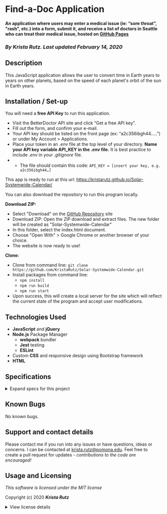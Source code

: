 # Find-a-Doc Application

#### An application where users may enter a medical issue (ie: “sore throat”, "rash", etc.) into a form, submit it, and receive a list of doctors in Seattle who can treat their medical issue, hosted on [GitHub Pages](https://kristarutz.github.io/find-a-doctor/)


### _By **Krista Rutz**. Last updated February 14, 2020_

## Description

This JavaScript application allows the user to convert time in Earth years to years on other planets, based on the speed of each planet's orbit of the sun in Earth years.

## Installation / Set-up

You will need a **free API Key** to run this application.
* Visit the BetterDoctor API site and click “Get a free API key”.
* Fill out the form, and confirm your e-mail.
* Your API key should be listed on the front page (ex: “a2c356ibgh44…..”) or under My Account > Applications.
* Place your token in an _.env_ file at the top level of your directory. **Name your API key variable API_KEY in the _.env_ file.** It is best practice to include _.env_ in your _.gitignore_ file.
* * The file should contain this code: ``` API_KEY = [insert your key, e.g. a2c356ibgh44…] ```



This app is ready to run at this url:
https://kristarutz.github.io/Solar-Systemwide-Calendar/

You can also download the repository to run this program locally.

**Download ZIP:**

* Select "Download" on the [GitHub Repository](https://github.com/KristaRutz/Solar-Systemwide-Calendar.git) site 
* Download ZIP: Open the ZIP download and extract files. The new folder will be created as "Solar-Systemwide-Calendar"
* In this folder, select the index.html document.
* Choose "Open With" > Google Chrome or another browser of your choice.
* The website is now ready to use!

**Clone:**

* Clone from command line: ```git clone https://github.com/KristaRutz/Solar-Systemwide-Calendar.git```
* Install packages from command line:
  * ```npm install```
  * ```npm run build```
  * ```npm run start```
* Upon success, this will create a local server for the site which will reflect the current state of the program and accept user modifications.

## Technologies Used

* **JavaScript** and **jQuery**
* **Node.js** Package Manager
  * **webpack** bundler
  * **Jest** testing
  * **ESLint**
* Custom **CSS** and responsive design using Bootstrap framework
* **HTML**

## Specifications
<details>
  <summary>Expand specs for this project</summary>

| Spec | Example Input | Expected Output |
| :-------------     | :------------- | :------------- |
| correctly construct a planet calendar | Pluto, 248 | {planetName: "Pluto", yearLength: 248} |
|accept a length of time in earth years and correctly return it in x planet years| Pluto, 248 | 1 |
| return the user's remaining life expectancy on a given planet | Pluto, Age 25 | 0.19 more years expected |
| construct an object that contains an array of planet calendar objects for all planets in our solar system |||
| Takes an age (in earth years) and return a string listing this timeframe on each planet in the solar system | 50 | "Mercury: 207.47, Venus: 81.27, Earth: 50.00, Mars: 26.58, Jupiter: 4.22, Saturn: 1.70, Uranus: 0.60, Neptune: 0.30" |
| Tells a user their life expectancy on each planet in the solar system | 1 | On Mercury, 297.10 more years expected. On Venus, 116.38 more years expected. On Earth, 71.60 more years expected. On Mars, 38.07 more years expected. On Jupiter, 6.04 more years expected. On Saturn, 2.43 more years expected. On Uranus, 0.85 more years expected. On Neptune, 0.43 more years expected. |
||||
| User begins with an empty form | "Example" | "Example" |
| When user clicks <kbd>Go</kbd>, the list of ages on other planets appears | clicks <kbd>Go</kbd>| "Mercury: 0.00, Venus: 0.00, Earth: 0.00, Mars: 0.00, Jupiter: 0.00, Saturn: 0.00, Uranus: 0.00, Neptune: 0.00" |
| When user enters age, list updates to reflect age | 1 | "Mercury: 4.15, Venus: 1.63, Earth: 1.00, Mars: 0.53, Jupiter: 0.08, Saturn: 0.03, Uranus: 0.01, Neptune: 0.01" |
| User selects "Life Expectancy" option | clicks <kbd>Go</kbd> | "On Mercury, 263.90 more years expected. On Venus, 103.38 more years expected. On Earth, 63.60 more years expected. On Mars, 33.81 more years expected. On Jupiter, 5.36 more years expected. On Saturn, 2.16 more years expected. On Uranus, 0.76 more years expected. On Neptune, 0.39 more years expected." |


</details>

## Known Bugs

No known bugs.

## Support and contact details

Please contact me if you run into any issues or have questions, ideas or concerns.  I can be contacted at <krista.rutz@pomona.edu>. Feel free to create a pull request for updates - _contributions to the code are encouraged!_

## Usage and Licensing

*This software is licensed under the MIT license*

Copyright (c) 2020 **_Krista Rutz_**

<details>
  <summary>View license details</summary>

Permission is hereby granted, free of charge, to any person obtaining a copy of this software and associated documentation files (the "Software"), to deal in the Software without restriction, including without limitation the rights to use, copy, modify, merge, publish, distribute, sublicense, and/or sell copies of the Software, and to permit persons to whom the Software is furnished to do so, subject to the following conditions:

The above copyright notice and this permission notice shall be included in all copies or substantial portions of the Software.

THE SOFTWARE IS PROVIDED "AS IS", WITHOUT WARRANTY OF ANY KIND, EXPRESS OR IMPLIED, INCLUDING BUT NOT LIMITED TO THE WARRANTIES OF MERCHANTABILITY, FITNESS FOR A PARTICULAR PURPOSE AND NONINFRINGEMENT. IN NO EVENT SHALL THE AUTHORS OR COPYRIGHT HOLDERS BE LIABLE FOR ANY CLAIM, DAMAGES OR OTHER LIABILITY, WHETHER IN AN ACTION OF CONTRACT, TORT OR OTHERWISE, ARISING FROM, OUT OF OR IN CONNECTION WITH THE SOFTWARE OR THE USE OR OTHER DEALINGS IN THE SOFTWARE.
</details>
